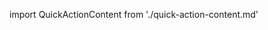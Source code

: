 
import QuickActionContent from './quick-action-content.md'

<WrapperComponent slots="content" theme="light" className="quick-content"/>

<QuickActionContent/>
